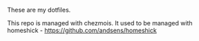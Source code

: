 These are my dotfiles.

This repo is managed with chezmois. 
It used to be managed with homeshick - https://github.com/andsens/homeshick
